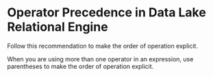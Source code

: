 <!-- loioa4f5977f84f2101591ea890569c5e7e8 -->

# Operator Precedence in Data Lake Relational Engine

Follow this recommendation to make the order of operation explicit.



When you are using more than one operator in an expression, use parentheses to make the order of operation explicit.

